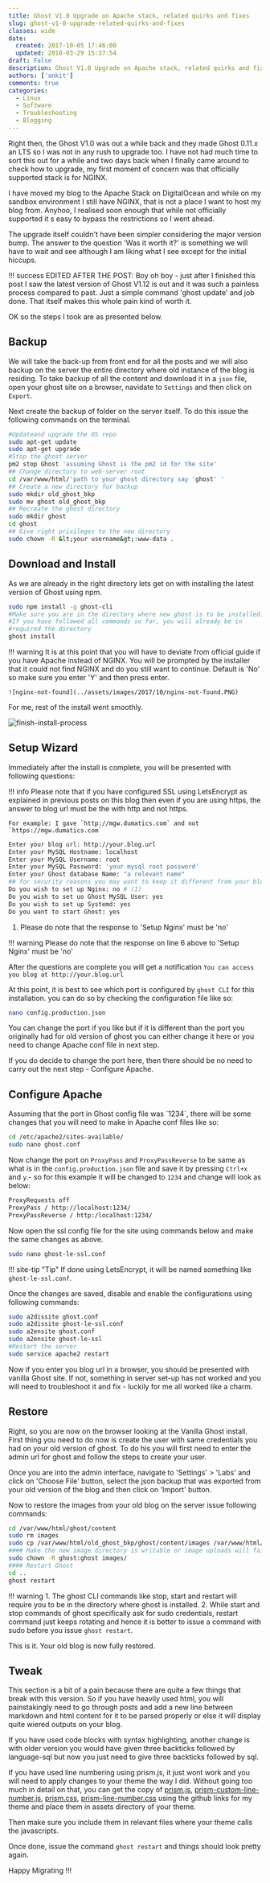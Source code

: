 ```yaml
---
title: Ghost V1.0 Upgrade on Apache stack, related quirks and fixes
slug: ghost-v1-0-upgrade-related-quirks-and-fixes
classes: wide
date: 
  created: 2017-10-05 17:46:00
  updated: 2018-03-29 15:37:54
draft: False
description: Ghost V1.0 Upgrade on Apache stack, related quirks and fixes
authors: ['ankit']
comments: true
categories:
  - Linux
  - Software
  - Troubleshooting
  - Blogging
---
```


Right then, the Ghost V1.0 was out a while back and they made Ghost 0.11.x an LTS so I was not in any rush to upgrade too. I have not had much time to sort this out for a while and two days back when I finally came around to check how to upgrade, my first moment of concern was that officially supported stack is for NGINX.

I have moved my blog to the Apache Stack on DigitalOcean and while on my sandbox environment I still have NGINX, that is not a place I want to host my blog from. Anyhoo, I realised soon enough that while not officially supported it s easy to bypass the restrictions so I went ahead.

The upgrade itself couldn't have been simpler considering the major version bump. The answer to the question 'Was it worth it?' is something we will have to wait and see although I am liking what I see except for the initial hiccups.

!!! success
	EDITED AFTER THE POST: Boy oh boy - just after I finished this post I saw the latest version of Ghost V1.12 is out and it was such a painless process compared to past. Just a simple command 'ghost update' and job done. That itself makes this whole pain kind of worth it.


OK so the steps I took are as presented below.

<!-- more -->

## Backup

We will take the back-up from front end for all the posts and we will also backup on the server the entire directory where old instance of the blog is residing. To take backup of all the content and download it in a `json` file, open your ghost site on a browser, navidate to `Settings` and then click on `Export`.

Next create the backup of folder on the server itself. To do this issue the following commands on the terminal.

```bash linenums="1"
#Updateand upgrade the OS repo
sudo apt-get update
sudo apt-get upgrade
#Stop the ghost server
pm2 stop Ghost 'assuming Ghost is the pm2 id for the site'
## Change directory to web-server root
cd /var/www/html/'path to your ghost directory say 'ghost' '
## Create a new directory for backup
sudo mkdir old_ghost_bkp
sudo mv ghost old_ghost_bkp
## Recreate the ghost directory
sudo mkdir ghost
cd ghost
## Give right privileges to the new directory
sudo chown -R &lt;your username&gt;:www-data .
```

## Download and Install

As we are already in the right directory lets get on with installing the latest version of Ghost using npm.

```bash linenums="1"
sudo npm install -g ghost-cli
#Make sure you are in the directory where new ghost is to be installed.
#If you have followed all commands so far, you will already be in 
#required the directory
ghost install
```

!!! warning
	It is at this point that you will have to deviate from official guide if you have Apache instead of NGINX. You will be prompted by the installer that it could not find NGINX and do you still want to continue. Default is 'No' so make sure you enter 'Y' and then press enter.
	
	![nginx-not-found](../assets/images/2017/10/nginx-not-found.PNG)


For me, rest of the install went smoothly.

![finish-install-process](../assets/images/2017/10/finish-install-process.PNG)

## Setup Wizard

Immediately after the install is complete, you will be presented with following questions:

!!! info
	Please note that if you have configured SSL using LetsEncrypt as explained in previous posts on this blog then even if you are using https, the answer to blog url must be the with http and not https.
	
	For example: I gave `http://mgw.dumatics.com` and not `https://mgw.dumatics.com`


```bash linenums="1"
Enter your blog url: http://your.blog.url
Enter your MySQL Hostname: localhost
Enter your MySQL Username: root
Enter your MySQL Password: 'your mysql root password'
Enter your Ghost database Name: "a relevant name" 
## for security reasons you may want to keep it different from your blog name";
Do you wish to set up Nginx: no # (1)
Do you wish to set uo Ghost MySQL User: yes
Do you wish to set up Systemd: yes
Do you want to start Ghost: yes
```

1. Please do note that the response to 'Setup Nginx' must be 'no'

!!! warning
	Please do note that the response on line 6 above to 'Setup Nginx' must be 'no'


After the questions are complete you will get a notification `You can access you blog at http://your.blog.url`

At this point, it is best to see which port is configured by `ghost CLI` for this installation. you can do so by checking the configuration file like so:

```bash
nano config.production.json
```

You can change the port if you like but if it is different than the port you originally had for old version of ghost you can either change it here or you need to change Apache conf file in next step.

If you do decide to change the port here, then there should be no need to carry out the next step - Configure Apache.

<h2 id="configureapache">Configure Apache</h2>
Assuming that the port in Ghost config file was `1234`, there will be some changes that you will need to make in Apache conf files like so:

```bash linenums="1"
cd /etc/apache2/sites-available/
sudo nano ghost.conf
```

Now change the port on `ProxyPass` and `ProxyPassReverse` to be same as what is in the `config.production.json` file and save it by pressing `Ctrl+x` and `y`.- so for this example it will be changed to `1234` and change will look as below:

```html linenums="1"
ProxyRequests off
ProxyPass / http://localhost:1234/
ProxyPassReverse / http:/localhost:1234/
```

Now open the ssl config file for the site using commands below and make the same changes as above.

```bash
sudo nano ghost-le-ssl.conf
```

!!! site-tip "Tip"
	If done using LetsEncrypt, it will be named something like `ghost-le-ssl.conf`.

Once the changes are saved, disable and enable the configurations using following commands:

```bash linenums="1"
sudo a2dissite ghost.conf
sudo a2dissite ghost-le-ssl.conf
sudo a2ensite ghost.conf
sudo a2ensite ghost-le-ssl
#Restart the server
sudo service apache2 restart
```

Now if you enter you blog url in a browser, you should be presented with vanilla Ghost site. If not, something in server set-up has not worked and you will need to troubleshoot it and fix - luckily for me all worked like a charm.

## Restore

Right, so you are now on the browser looking at the Vanilla Ghost install. First thing you need to do now is create the user with same credentials you had on your old version of ghost. To do his you will first need to enter the admin url for ghost and follow the steps to create your user.

Once you are into the admin interface, navigate to 'Settings' > 'Labs' and click on 'Choose File' button, select the json backup that was exported from your old version of the blog and then click on 'Import' button.

Now to restore the images from your old blog on the server issue following commands:

```bash linenums="1"
cd /var/www/html/ghost/content
sudo rm images
sudo cp /var/www/html/old_ghost_bkp/ghost/content/images /var/www/html/ghost/content/
#### Make the new image directory is writable or image uploads will fail
sudo chown -R ghost:ghost images/
#### Restart Ghost
cd ..
ghost restart
```

!!! warning
	1. The ghost CLI commands like stop, start and restart will require you to be in the directory where ghost is installed.
	2. While start and stop commands of ghost specifically ask for sudo credentials, restart command just keeps rotating and hence it is better to issue a command with sudo before you issue `ghost restart`. 

This is it. Your old blog is now fully restored.

## Tweak

This section is a bit of a pain because there are quite a few things that break with this version. So if you have heavily used html, you will painstakingly need to go through posts and add a new line between markdown and html content for it to be parsed properly or else it will display quite wiered outputs on your blog.

If you have used code blocks with syntax highlighting, another change is with older version you would have given three backticks followed by language-sql but now you just need to give three backticks followed by sql.

If you have used line numbering using prism.js, it just wont work and you will need to apply changes to your theme the way I did. Without going too much in detail on that, you can get the copy of [prism.js](https://github.com/pubmania/scrawl/blob/master/assets/js/prism.js), [prism-custom-line-number.js](https://github.com/pubmania/scrawl/blob/master/assets/js/prism-custom-line-numbers.js), [prism.css](https://github.com/pubmania/scrawl/blob/master/assets/css/prism.css), [prism-line-number.css](https://github.com/pubmania/scrawl/blob/master/assets/css/prism-line-numbers.css) using the github links for my theme and place them in assets directory of your theme. 

Then make sure you include them in relevant files where your theme calls the javascripts.

Once done, issue the command `ghost restart` and things should look pretty again.

Happy Migrating !!!
